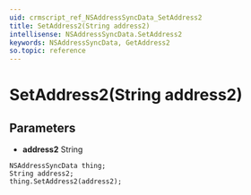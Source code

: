 ```yaml
---
uid: crmscript_ref_NSAddressSyncData_SetAddress2
title: SetAddress2(String address2)
intellisense: NSAddressSyncData.SetAddress2
keywords: NSAddressSyncData, GetAddress2
so.topic: reference
---
```


# SetAddress2(String address2)

## Parameters

* **address2** String

```crmscript
NSAddressSyncData thing;
String address2;
thing.SetAddress2(address2);
```

